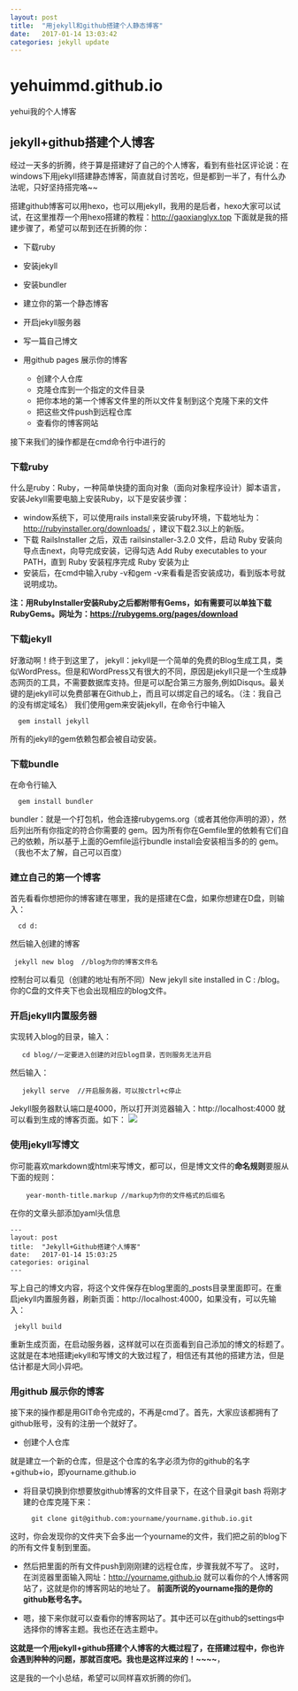 ```yaml
---
layout: post
title:  "用jekyll和github搭建个人静态博客"
date:   2017-01-14 13:03:42
categories: jekyll update
---
```


# yehuimmd.github.io
yehui我的个人博客

## jekyll+github搭建个人博客

经过一天多的折腾，终于算是搭建好了自己的个人博客，看到有些社区评论说：在windows下用jekyll搭建静态博客，简直就自讨苦吃，但是都到一半了，有什么办法呢，只好坚持搭完咯~~

搭建github博客可以用hexo，也可以用jekyll，我用的是后者，hexo大家可以试试，在这里推荐一个用hexo搭建的教程：http://gaoxianglyx.top
下面就是我的搭建步骤了，希望可以帮到还在折腾的你：

- 下载ruby
- 安装jekyll
- 安装bundler
- 建立你的第一个静态博客
- 开启jekyll服务器
- 写一篇自己博文
- 用github pages 展示你的博客

     - 创建个人仓库
     - 克隆仓库到一个指定的文件目录
     - 把你本地的第一个博客文件里的所以文件复制到这个克隆下来的文件
     - 把这些文件push到远程仓库
     - 查看你的博客网站
 
接下来我们的操作都是在cmd命令行中进行的

### 下载ruby

什么是ruby：Ruby，一种简单快捷的面向对象（面向对象程序设计）脚本语言，安装Jekyll需要电脑上安装Ruby，以下是安装步骤：

- window系统下，可以使用rails install来安装ruby环境，下载地址为：http://rubyinstaller.org/downloads/  ，建议下载2.3以上的新版。
- 下载 RailsInstaller 之后，双击 railsinstaller-3.2.0 文件，启动 Ruby 安装向导点击next，向导完成安装，记得勾选 Add Ruby executables to your PATH，直到 Ruby 安装程序完成 Ruby 安装为止
- 安装后，在cmd中输入ruby -v和gem -v来看看是否安装成功，看到版本号就说明成功。

**注：用RubyInstaller安装Ruby之后都附带有Gems，如有需要可以单独下载RubyGems。网址为：https://rubygems.org/pages/download**

### 下载jekyll

好激动啊！终于到这里了，
jekyll：jekyll是一个简单的免费的Blog生成工具，类似WordPress。但是和WordPress又有很大的不同，原因是jekyll只是一个生成静态网页的工具，不需要数据库支持。但是可以配合第三方服务,例如Disqus。最关键的是jekyll可以免费部署在Github上，而且可以绑定自己的域名。（注：我自己的没有绑定域名）
我们使用gem来安装jekyll，在命令行中输入

      gem install jekyll
      
所有的jekyll的gem依赖包都会被自动安装。

### 下载bundle

在命令行输入
          
      gem install bundler
      
  bundler：就是一个打包机，他会连接rubygems.org（或者其他你声明的源），然后列出所有你指定的符合你需要的 gem。因为所有你在Gemfile里的依赖有它们自己的依赖，所以基于上面的Gemfile运行bundle install会安装相当多的的 gem。（我也不太了解，自己可以百度）
  
### 建立自己的第一个博客

首先看看你想把你的博客建在哪里，我的是搭建在C盘，如果你想建在D盘，则输入：

      cd d:
 
 然后输入创建的博客

     jekyll new blog  //blog为你的博客文件名
    
控制台可以看见（创建的地址有所不同）New jekyll site installed in C : /blog。你的C盘的文件夹下也会出现相应的blog文件。

### 开启jekyll内置服务器

实现转入blog的目录，输入：
     
       cd blog//一定要进入创建的对应blog目录，否则服务无法开启
       
然后输入：
       
       jekyll serve  //开启服务器，可以按ctrl+c停止
       
Jekyll服务器默认端口是4000，所以打开浏览器输入：http://localhost:4000 就可以看到生成的博客页面。如下：
![](http://images2015.cnblogs.com/blog/1019973/201701/1019973-20170114223440525-1524406009.png)

### 使用jekyll写博文

你可能喜欢markdown或html来写博文，都可以，但是博文文件的**命名规则**要服从下面的规则：
         
        year-month-title.markup //markup为你的文件格式的后缀名
	
在你的文章头部添加yaml头信息

	---
	layout: post
	title:  "Jekyll+Github搭建个人博客"
	date:   2017-01-14 15:03:25
	categories: original
	---
	
写上自己的博文内容，将这个文件保存在blog里面的_posts目录里面即可。在重启jekyll内置服务器，刷新页面：http://localhost:4000，如果没有，可以先输入：

     jekyll build 
     
     
重新生成页面，在启动服务器，这样就可以在页面看到自己添加的博文的标题了。
这就是在本地搭建jekyll和写博文的大致过程了，相信还有其他的搭建方法，但是估计都是大同小异吧。

### 用github 展示你的博客

接下来的操作都是用GIT命令完成的，不再是cmd了。首先，大家应该都拥有了github账号，没有的注册一个就好了。

- 创建个人仓库

就是建立一个新的仓库，但是这个仓库的名字必须为你的github的名字+github+io，即yourname.github.io

- 将目录切换到你想要放github博客的文件目录下，在这个目录git bash 将刚才建的仓库克隆下来：
    
	    git clone git@github.com:yourname/yourname.github.io.git
	    
这时，你会发现你的文件夹下会多出一个yourname的文件，我们把之前的blog下的所有文件复制到里面。

- 然后把里面的所有文件push到刚刚建的远程仓库，步骤我就不写了。
这时，在浏览器里面输入网址：http://yourname.github.io  就可以看你的个人博客网站了，这就是你的博客网站的地址了。
**前面所说的yourname指的是你的github账号名字。**

- 嗯，接下来你就可以查看你的博客网站了。其中还可以在github的settings中选择你的博客主题。我也还在选主题中。

**这就是一个用jekyll+github搭建个人博客的大概过程了，在搭建过程中，你也许会遇到种种的问题，那就百度吧。我也是这样过来的！~~~~**，

这是我的一个小总结，希望可以同样喜欢折腾的你们。
